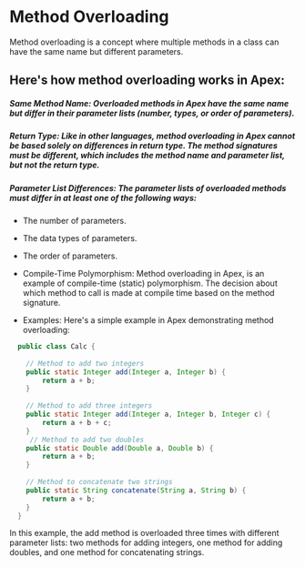 # Method Overloading
Method overloading is a concept where multiple methods in a class can have the same name but different parameters.

## Here's how method overloading works in Apex:

##### Same Method Name: Overloaded methods in Apex have the same name but differ in their parameter lists (number, types, or order of parameters).

##### Return Type: Like in other languages, method overloading in Apex cannot be based solely on differences in return type. The method signatures must be different, which includes the method name and parameter list, but not the return type.

##### Parameter List Differences: The parameter lists of overloaded methods must differ in at least one of the following ways:

- The number of parameters.
- The data types of parameters.
- The order of parameters.
- Compile-Time Polymorphism: Method overloading in Apex, is an example of compile-time (static) polymorphism. The decision about which method to call is made at compile time based on the method signature.

- Examples: Here's a simple example in Apex demonstrating method overloading:

```java
  public class Calc {
    
    // Method to add two integers
    public static Integer add(Integer a, Integer b) {
        return a + b;
    }
    
    // Method to add three integers
    public static Integer add(Integer a, Integer b, Integer c) {
        return a + b + c;
    }
     // Method to add two doubles
    public static Double add(Double a, Double b) {
        return a + b;
    }
    
    // Method to concatenate two strings
    public static String concatenate(String a, String b) {
        return a + b;
    }
  }
```

In this example, the add method is overloaded three times with different parameter lists: two methods for adding integers, one method for adding doubles, and one method for concatenating strings.
